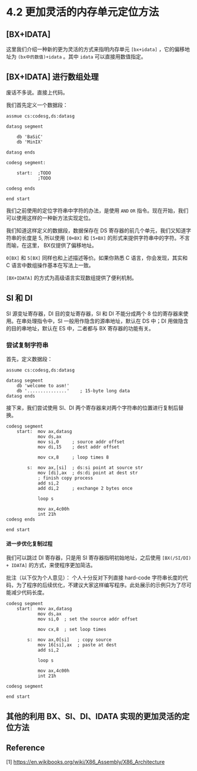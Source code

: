 # 4.2 更加灵活的内存单元定位方法

## [BX+IDATA]

这里我们介绍一种新的更为灵活的方式来指明内存单元 `[bx+idata]` ，它的偏移地址为 `(bx中的数值)+idata` 。其中 `idata` 可以直接用数值指定。

## [BX+IDATA] 进行数组处理

废话不多说。直接上代码。

我们首先定义一个数据段：

```asm6502
assmue cs:codesg,ds:datasg

datasg segment

    db 'BaSiC'
    db 'MinIX'
    
datasg ends

codesg segment:

    start:  ;TODO
            ;TODO
           
codesg ends

end start
```

我们之前使用的定位字符串中字符的办法，是使用 `AND` `OR` 指令。现在开始，我们可以使用这样的一种新方法实现定位。

我们知道这样定义的数据段，数据保存在 DS 寄存器的前几个单元，我们又知道字符串的长度是 5, 所以使用 `[0+BX]` 和 `[5+BX]` 的形式来提供字符串中的字符。不言而喻，在这里， BX仅提供了偏移地址。

`0[BX]` 和 `5[BX]` 同样也和上述描述等价。如果你熟悉 C 语言，你会发现，其实和 C 语言中数组操作基本在写法上一致。

`[BX+IDATA]` 的方式为高级语言实现数组提供了便利机制。

## SI 和 DI

SI 源变址寄存器，DI 目的变址寄存器，SI 和 DI 不能分成两个 8 位的寄存器来使用。在串处理指令中，SI 一般用作隐含的源串地址，默认在 DS 中；DI 用做隐含的目的串地址，默认在 ES 中，二者都与 BX 寄存器的功能有关。

### 尝试复制字符串

首先，定义数据段：

```asm6502
assume cs:codesg,ds:datasg

datasg segment
    db 'welcome to asm!'
    db '...............'    ; 15-byte long data
datasg ends
```

接下来，我们尝试使用 SI、DI 两个寄存器来对两个字符串的位置进行复制后替换。

```asm6502
codesg segment
    start:  mov ax,datasg
            mov ds,ax
            mov si,0     ; source addr offset
            mov di,15    ; dest addr offset
            
            mov cx,8     ; loop times 8
            
        s:  mov ax,[si]  ; ds:si point at source str
            mov [di],ax  ; ds:di point at dest str
            ; finish copy process
            add si,2
            add di,2     ; exchange 2 bytes once
            
            loop s
            
            mov ax,4c00h
            int 21h
codesg ends

end start
```

#### 进一步优化复制过程

我们可以跳过 DI 寄存器，只是用 SI 寄存器指明初始地址，之后使用 `[BX(/SI/DI) + IDATA]` 的方式，来使程序更加简洁。

批注（以下仅为个人意见）： 个人十分反对下列直接 hard-code 字符串长度的代码，为了程序的后续优化，不建议大家这样编写程序。此处展示的示例只为了尽可能减少代码长度。

```asm6502
codesg segment
    start:  mov ax,datasg
            mov ds,ax
            mov si,0  ; set the source addr offset
            
            mov cx,8  ; set loop times
            
        s:  mov ax,0[si]   ; copy source
            mov 16[si],ax  ; paste at dest
            add si,2
            
            loop s
            
            mov ax,4c00h
            int 21h
            
codesg segment

end start
```

## 其他的利用 BX、SI、DI、IDATA 实现的更加灵活的定位方法



## Reference

[1] https://en.wikibooks.org/wiki/X86_Assembly/X86_Architecture
